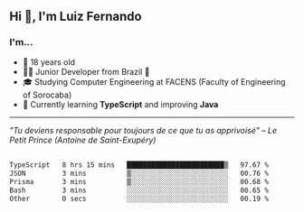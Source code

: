 <h2>Hi 👋, I'm Luiz Fernando</h2>

### I'm...
* 🤟 18 years old
* 👨‍💻 Junior Developer from Brazil 💚
* 🎓 Studying Computer Engineering at FACENS (Faculty of Engineering of Sorocaba)
* 🔭 Currently learning **TypeScript** and improving **Java**

---

_"Tu deviens responsable pour toujours de ce que tu as apprivoisé" – Le Petit Prince (Antoine de Saint-Exupéry)_

##

<!--START_SECTION:waka-->

```txt
TypeScript   8 hrs 15 mins   ████████████████████████▒   97.67 %
JSON         3 mins          ▒░░░░░░░░░░░░░░░░░░░░░░░░   00.76 %
Prisma       3 mins          ▒░░░░░░░░░░░░░░░░░░░░░░░░   00.68 %
Bash         3 mins          ░░░░░░░░░░░░░░░░░░░░░░░░░   00.65 %
Other        0 secs          ░░░░░░░░░░░░░░░░░░░░░░░░░   00.19 %
```

<!--END_SECTION:waka-->
